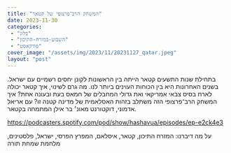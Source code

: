 ```yaml
---
title: "המשחק הרב־פרצופי של קטאר"
date: 2023-11-30
categories: 
 - "בלוג"
 - "השבוע-במזרח-התיכון"
 - "פודקאסט"
cover_image: "/assets/img/2023/11/20231127_qatar.jpeg"
layout: "post"
---
```


בתחילת שנות התשעים קטאר הייתה בין הראשונות לקונן יחסים רשמיים עם ישראל. בשנים האחרונות היא בין הכוחות העוינים ביותר לנו. מה גרם לשינוי, איך קטאר יכולה לארח בסיס צבאי אמריקאי ואת גדולי המחבלים של חמאס בעת ובעונה אחת? איך המשחק הרב־פרצופי הזה משתלב בזהות האסלאמית של מדינה קטנה זו? עם אריאל אדמוני, דוקטורנט מאונ׳ בר אילן המתמחה בקטאר.

<https://podcasters.spotify.com/pod/show/hashavua/episodes/ep-e2ck4e3>

על מה דיברנו: המזרח התיכון, קטאר, איסלאם, המפרץ הפרסי, ישראל, פלסטינים, מלחמת שמחת תורה
